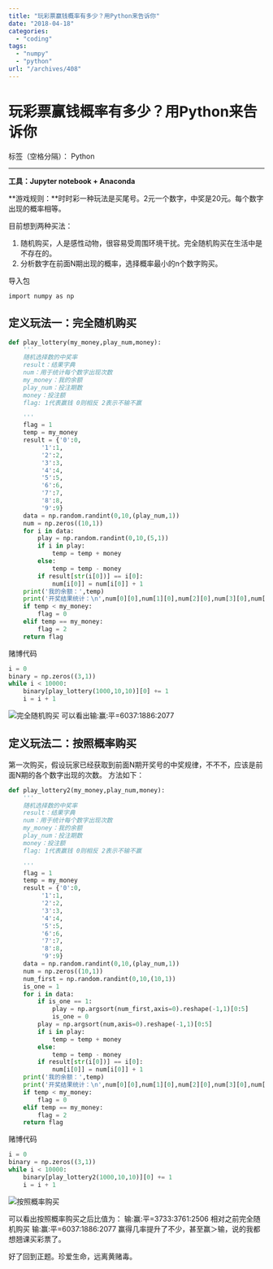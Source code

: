 ```yaml
---
title: "玩彩票赢钱概率有多少？用Python来告诉你"
date: "2018-04-18"
categories: 
  - "coding"
tags: 
  - "numpy"
  - "python"
url: "/archives/408"
---
```


# 玩彩票赢钱概率有多少？用Python来告诉你

标签（空格分隔）： Python

* * *

**工具：Jupyter notebook + Anaconda**

**游戏规则：**时时彩一种玩法是买尾号。2元一个数字，中奖是20元。每个数字出现的概率相等。

目前想到两种买法：

1. 随机购买，人是感性动物，很容易受周围环境干扰。完全随机购买在生活中是不存在的。
2. 分析数字在前面N期出现的概率，选择概率最小的n个数字购买。

导入包

```null
import numpy as np
```

## 定义玩法一：完全随机购买

```python
def play_lottery(my_money,play_num,money):
    '''
    随机选择数的中奖率
    result：结果字典
    num：用于统计每个数字出现次数
    my_money：我的余额
    play_num：投注期数
    money：投注额
    flag: 1代表赢钱 0则相反 2表示不输不赢

    '''
    flag = 1
    temp = my_money
    result = {'0':0,
         '1':1,
         '2':2,
         '3':3,
         '4':4,
         '5':5,
         '6':6,
         '7':7,
         '8':8,
         '9':9}
    data = np.random.randint(0,10,(play_num,1))
    num = np.zeros((10,1))
    for i in data:
        play = np.random.randint(0,10,(5,1))
        if i in play:
            temp = temp + money
        else:
            temp = temp - money
        if result[str(i[0])] == i[0]:
            num[i[0]] = num[i[0]] + 1
    print('我的余额：',temp)
    print('开奖结果统计：\n',num[0][0],num[1][0],num[2][0],num[3][0],num[4][0],num[5][0],num[6][0],num[7][0],num[8][0],num[9][0])
    if temp < my_money:
        flag = 0
    elif temp == my_money:
        flag = 2
    return flag
```

赌博代码

```python
i = 0
binary = np.zeros((3,1))
while i < 10000:
    binary[play_lottery(1000,10,10)][0] += 1 
    i = i + 1
```

![完全随机购买](https://image.i-ll.cc/18-4-19/79756713.jpg) 可以看出输:赢:平=6037:1886:2077

## 定义玩法二：按照概率购买

第一次购买，假设玩家已经获取到前面N期开奖号的中奖规律，不不不，应该是前面N期的各个数字出现的次数。 方法如下：

```python
def play_lottery2(my_money,play_num,money):
    '''
    随机选择数的中奖率
    result：结果字典
    num：用于统计每个数字出现次数
    my_money：我的余额
    play_num：投注期数
    money：投注额
    flag: 1代表赢钱 0则相反 2表示不输不赢

    '''
    flag = 1
    temp = my_money
    result = {'0':0,
         '1':1,
         '2':2,
         '3':3,
         '4':4,
         '5':5,
         '6':6,
         '7':7,
         '8':8,
         '9':9}
    data = np.random.randint(0,10,(play_num,1))
    num = np.zeros((10,1))
    num_first = np.random.randint(0,10,(10,1))
    is_one = 1
    for i in data:
        if is_one == 1:
            play = np.argsort(num_first,axis=0).reshape(-1,1)[0:5]
            is_one = 0
        play = np.argsort(num,axis=0).reshape(-1,1)[0:5]
        if i in play:
            temp = temp + money
        else:
            temp = temp - money
        if result[str(i[0])] == i[0]:
            num[i[0]] = num[i[0]] + 1
    print('我的余额：',temp)
    print('开奖结果统计：\n',num[0][0],num[1][0],num[2][0],num[3][0],num[4][0],num[5][0],num[6][0],num[7][0],num[8][0],num[9][0])
    if temp < my_money:
        flag = 0
    elif temp == my_money:
        flag = 2
    return flag
```

赌博代码

```python
i = 0
binary = np.zeros((3,1))
while i < 10000:
    binary[play_lottery2(1000,10,10)][0] += 1 
    i = i + 1
```

![按照概率购买](https://image.i-ll.cc/18-4-19/88051712.jpg)

可以看出按照概率购买之后比值为： 输:赢:平=3733:3761:2506 相对之前完全随机购买 输:赢:平=6037:1886:2077 赢得几率提升了不少，甚至赢＞输，说的我都想翘课买彩票了。

好了回到正题。珍爱生命，远离黄赌毒。
